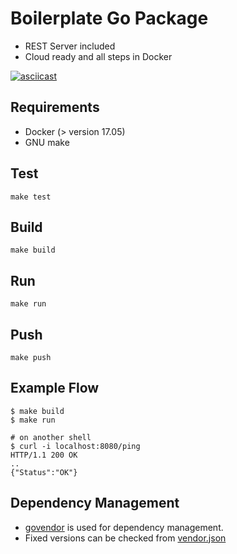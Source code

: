 # Boilerplate Go Package
* REST Server included
* Cloud ready and all steps in Docker

[![asciicast](https://asciinema.org/a/mw1363jxJNmqdycXx39Ol6LpJ.png)](https://asciinema.org/a/mw1363jxJNmqdycXx39Ol6LpJ)

## Requirements
* Docker (> version 17.05)
* GNU make

## Test
```
make test
```

## Build
```
make build
```
## Run
```
make run
```

## Push
```
make push
```

## Example Flow
```
$ make build
$ make run

# on another shell
$ curl -i localhost:8080/ping
HTTP/1.1 200 OK
..
{"Status":"OK"}
```

## Dependency Management
* [govendor](https://github.com/kardianos/govendor) is used for dependency management.
* Fixed versions can be checked from [vendor.json](vendor/vendor.json)

